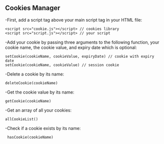 ## Cookies Manager

-First, add a script tag above your main script tag in your HTML file:
```
<script src="cookie.js"></script> // cookies library
<script src="script.js"></script> // your script
```
-Add your cookie by passing three arguments to the following function, your cookie name, the cookie value, and expiry date which is optional:
```
setCookie(cookieName, cookieValue, expiryDate) // cookie with expiry date
setCookie(cookieName, cookieValue) // session cookie
```
-Delete a cookie by its name:
```
deleteCookie(cookieName)
```
-Get the cookie value by its name:
```
getCookie(cookieName)
```
-Get an array of all your cookies:
```
allCookieList()
```
-Check if a cookie exists by its name:
```
 hasCookie(cookieName)
```
